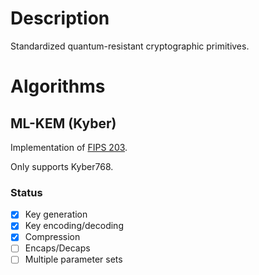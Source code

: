 # Description

Standardized quantum-resistant cryptographic primitives.

# Algorithms

## ML-KEM (Kyber)

Implementation of [FIPS 203](https://csrc.nist.gov/pubs/fips/203/final).

Only supports Kyber768.

### Status

- [x] Key generation
- [x] Key encoding/decoding
- [x] Compression
- [ ] Encaps/Decaps
- [ ] Multiple parameter sets
